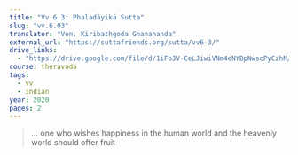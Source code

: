 ```yaml
---
title: "Vv 6.3: Phaladāyikā Sutta"
slug: "vv.6.03"
translator: "Ven. Kiribathgoda Gnanananda"
external_url: "https://suttafriends.org/sutta/vv6-3/"
drive_links:
  - "https://drive.google.com/file/d/1iFoJV-CeLJiwiVNm4eNYBpNwscPyCzhN/view?usp=drivesdk"
course: theravada
tags:
  - vv
  - indian
year: 2020
pages: 2
---
```


> … one who wishes happiness in the human world and the heavenly world should offer fruit

